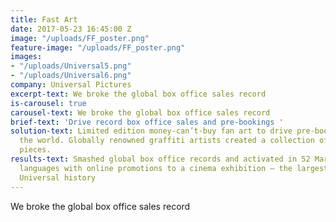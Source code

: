 ```yaml
---
title: Fast Art
date: 2017-05-23 16:45:00 Z
image: "/uploads/FF_poster.png"
feature-image: "/uploads/FF_poster.png"
images:
- "/uploads/Universal5.png"
- "/uploads/Universal6.png"
company: Universal Pictures
excerpt-text: We broke the global box office sales record
is-carousel: true
carousel-text: We broke the global box office sales record
brief-text: 'Drive record box office sales and pre-bookings '
solution-text: Limited edition money-can’t-buy fan art to drive pre-bookings around
  the world. Globally renowned graffiti artists created a collection of twelve bespoke
  pieces.
results-text: Smashed global box office records and activated in 52 Markets with 37
  languages with online promotions to a cinema exhibition – the largest uptake in
  Universal history
---
```


We broke the global box office sales record